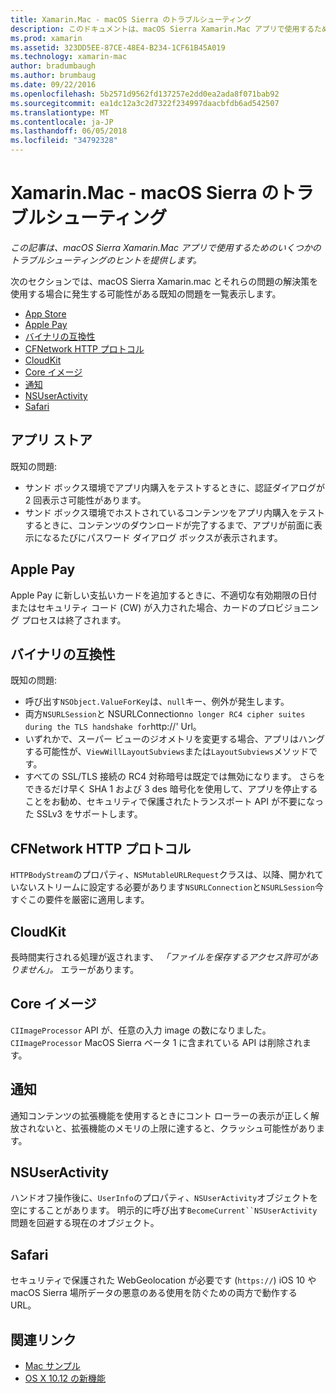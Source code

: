 ```yaml
---
title: Xamarin.Mac - macOS Sierra のトラブルシューティング
description: このドキュメントは、macOS Sierra Xamarin.Mac アプリで使用するためのいくつかのトラブルシューティングのヒントを提供します。 ヒントは、Mac App Store、Apple Pay、バイナリの互換性、CFNetwork、CloudKit、および詳細に関連します。
ms.prod: xamarin
ms.assetid: 323DD5EE-87CE-48E4-B234-1CF61B45A019
ms.technology: xamarin-mac
author: bradumbaugh
ms.author: brumbaug
ms.date: 09/22/2016
ms.openlocfilehash: 5b2571d9562fd137257e2dd0ea2ada8f071bab92
ms.sourcegitcommit: ea1dc12a3c2d7322f234997daacbfdb6ad542507
ms.translationtype: MT
ms.contentlocale: ja-JP
ms.lasthandoff: 06/05/2018
ms.locfileid: "34792328"
---
```

# <a name="xamarinmac---macos-sierra-troubleshooting"></a>Xamarin.Mac - macOS Sierra のトラブルシューティング

_この記事は、macOS Sierra Xamarin.Mac アプリで使用するためのいくつかのトラブルシューティングのヒントを提供します。_

次のセクションでは、macOS Sierra Xamarin.mac とそれらの問題の解決策を使用する場合に発生する可能性がある既知の問題を一覧表示します。

- [App Store](#App-Store)
- [Apple Pay](#Apple-Pay)
- [バイナリの互換性](#Binary-Compatibility)
- [CFNetwork HTTP プロトコル](#CFNetwork-HTTP-Protocol)
- [CloudKit](#CloudKit)
- [Core イメージ](#CoreImage)
- [通知](#Notifications)
- [NSUserActivity](#NSUserActivity)
- [Safari](#Safari)

<a name="App-Store" />

## <a name="app-store"></a>アプリ ストア

既知の問題:

- サンド ボックス環境でアプリ内購入をテストするときに、認証ダイアログが 2 回表示さ可能性があります。
- サンド ボックス環境でホストされているコンテンツをアプリ内購入をテストするときに、コンテンツのダウンロードが完了するまで、アプリが前面に表示になるたびにパスワード ダイアログ ボックスが表示されます。

<a name="Apple-Pay" />

## <a name="apple-pay"></a>Apple Pay

Apple Pay に新しい支払いカードを追加するときに、不適切な有効期限の日付またはセキュリティ コード (CW) が入力された場合、カードのプロビジョニング プロセスは終了されます。

<a name="Binary-Compatibility" />

## <a name="binary-compatibility"></a>バイナリの互換性

既知の問題:

- 呼び出す`NSObject.ValueForKey`は、`null`キー、例外が発生します。
- 両方`NSURLSession`と NSURLConnection` no longer RC4 cipher suites during the TLS handshake for `http://' Url。
- いずれかで、スーパー ビューのジオメトリを変更する場合、アプリはハングする可能性が、`ViewWillLayoutSubviews`または`LayoutSubviews`メソッドです。
- すべての SSL/TLS 接続の RC4 対称暗号は既定では無効になります。 さらをできるだけ早く SHA 1 および 3 des 暗号化を使用して、アプリを停止することをお勧め、セキュリティで保護されたトランスポート API が不要になった SSLv3 をサポートします。

<a name="CFNetwork-HTTP-Protocol" />

## <a name="cfnetwork-http-protocol"></a>CFNetwork HTTP プロトコル

`HTTPBodyStream`のプロパティ、`NSMutableURLRequest`クラスは、以降、開かれていないストリームに設定する必要があります`NSURLConnection`と`NSURLSession`今すぐこの要件を厳密に適用します。

<a name="CloudKit" />

## <a name="cloudkit"></a>CloudKit

長時間実行される処理が返されます、 _「ファイルを保存するアクセス許可がありません」。_ エラーがあります。

<a name="CoreImage" />

## <a name="core-image"></a>Core イメージ

`CIImageProcessor` API が、任意の入力 image の数になりました。 `CIImageProcessor` MacOS Sierra ベータ 1 に含まれている API は削除されます。

<a name="Notifications" />

## <a name="notifications"></a>通知

通知コンテンツの拡張機能を使用するときにコント ローラーの表示が正しく解放されないと、拡張機能のメモリの上限に達すると、クラッシュ可能性があります。

<a name="NSUserActivity" />

## <a name="nsuseractivity"></a>NSUserActivity

ハンドオフ操作後に、`UserInfo`のプロパティ、`NSUserActivity`オブジェクトを空にすることがあります。 明示的に呼び出す`BecomeCurrent``NSUserActivity`問題を回避する現在のオブジェクト。

<a name="Safari" />

## <a name="safari"></a>Safari

セキュリティで保護された WebGeolocation が必要です (`https://`) iOS 10 や macOS Sierra 場所データの悪意のある使用を防ぐための両方で動作する URL。







## <a name="related-links"></a>関連リンク

- [Mac サンプル](https://developer.xamarin.com/samples/mac/)
- [OS X 10.12 の新機能](https://developer.apple.com/library/prerelease/content/releasenotes/MacOSX/WhatsNewInOSX/Articles/OSXv10.html#//apple_ref/doc/uid/TP40017145-SW1)
